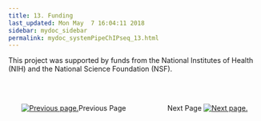```yaml
---
title: 13. Funding
last_updated: Mon May  7 16:04:11 2018
sidebar: mydoc_sidebar
permalink: mydoc_systemPipeChIPseq_13.html
---
```


This project was supported by funds from the National Institutes of
Health (NIH) and the National Science Foundation (NSF).

<br><br><center><a href="mydoc_systemPipeChIPseq_12.html"><img src="images/left_arrow.png" alt="Previous page."></a>Previous Page &nbsp; &nbsp; &nbsp; &nbsp; &nbsp; &nbsp; &nbsp; &nbsp; &nbsp; &nbsp; Next Page
<a href="mydoc_systemPipeChIPseq_14.html"><img src="images/right_arrow.png" alt="Next page."></a></center>
